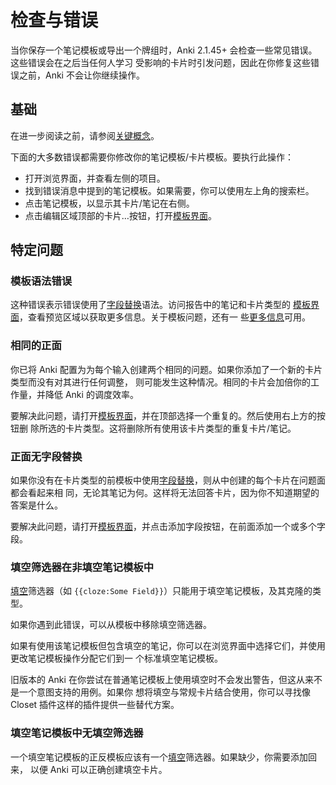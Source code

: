 # 检查与错误

<!-- toc -->

当你保存一个笔记模板或导出一个牌组时，Anki 2.1.45+ 会检查一些常见错误。这些错误会在之后当任何人学习
受影响的卡片时引发问题，因此在你修复这些错误之前，Anki 不会让你继续操作。

## 基础

在进一步阅读之前，请参阅[关键概念](../getting-started.md#关键概念)。

下面的大多数错误都需要你修改你的笔记模板/卡片模板。要执行此操作：

- 打开浏览界面，并查看左侧的项目。
- 找到错误消息中提到的笔记模板。如果需要，你可以使用左上角的搜索栏。
- 点击笔记模板，以显示其卡片/笔记在右侧。
- 点击编辑区域顶部的卡片…按钮，打开[模板界面](./intro.md#模板界面)。

## 特定问题

### 模板语法错误

这种错误表示错误使用了[字段替换](./fields.md)语法。访问报告中的笔记和卡片类型的
[模板界面](./intro.md#模板界面)，查看预览区域以获取更多信息。关于模板问题，还有一
些[更多信息](https://faqs.ankiweb.net/card-template-has-a-problem.html)可用。

### 相同的正面

你已将 Anki 配置为为每个输入创建两个相同的问题。如果你添加了一个新的卡片类型而没有对其进行任何调整，
则可能发生这种情况。相同的卡片会加倍你的工作量，并降低 Anki 的调度效率。

要解决此问题，请打开[模板界面](./intro.md#模板界面)，并在顶部选择一个重复的。然后使用右上方的按钮删
除所选的卡片类型。这将删除所有使用该卡片类型的重复卡片/笔记。

### 正面无字段替换

如果你没有在卡片类型的前模板中使用[字段替换](./fields.md)，则从中创建的每个卡片在问题面都会看起来相
同，无论其笔记为何。这样将无法回答卡片，因为你不知道期望的答案是什么。

要解决此问题，请打开[模板界面](./intro.md#模板界面)，并点击添加字段按钮，在前面添加一个或多个字段。

### 填空筛选器在非填空笔记模板中

[填空](../editing.md#完形填空)筛选器（如 `{{cloze:Some Field}}`）只能用于填空笔记模板，及其克隆的类
型。

如果你遇到此错误，可以从模板中移除填空筛选器。

如果有使用该笔记模板但包含填空的笔记，你可以在浏览界面中选择它们，并使用更改笔记模板操作分配它们到一
个标准填空笔记模板。

旧版本的 Anki 在你尝试在普通笔记模板上使用填空时不会发出警告，但这从来不是一个意图支持的用例。如果你
想将填空与常规卡片结合使用，你可以寻找像 Closet 插件这样的插件提供一些替代方案。

### 填空笔记模板中无填空筛选器

一个填空笔记模板的正反模板应该有一个[填空](../editing.md#完形填空)筛选器。如果缺少，你需要添加回来，
以便 Anki 可以正确创建填空卡片。
